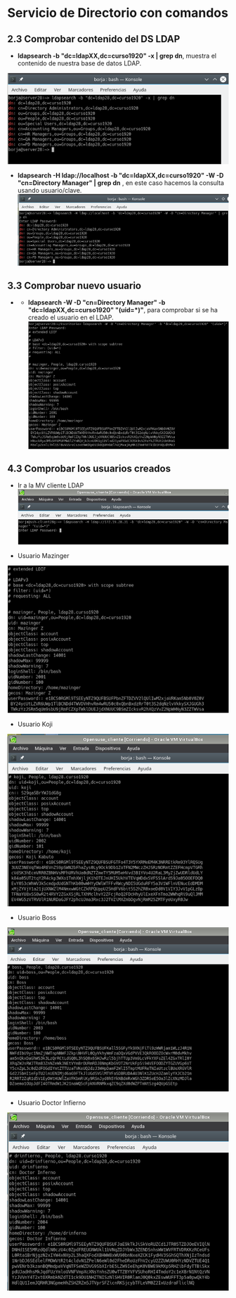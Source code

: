 # Servicio de Directorio con comandos

## 2.3 Comprobar contenido del DS LDAP

* **ldapsearch -b "dc=ldapXX,dc=curso1920" -x | grep dn**, muestra el contenido de nuestra base de datos LDAP.

 ![](img/1.png)

* **ldapsearch -H ldap://localhost -b "dc=ldapXX,dc=curso1920" -W -D "cn=Directory Manager" | grep dn** , en este caso hacemos la consulta usando usuario/clave.
 ![](img/2.png)

 ## 3.3 Comprobar nuevo usuario
* * **ldapsearch -W -D "cn=Directory Manager" -b "dc=ldapXX,dc=curso1920" "(uid=*)"**, para comprobar si se ha creado el usuario en el LDAP.
  ![](img/3.png)

## 4.3 Comprobar los usuarios creados
* Ir a la MV cliente LDAP
![](img/4.png)

* Usuario Mazinger

 ![](img/5.png)

* Usuario Koji

![](img/6.png)

* Usuario Boss

![](img/7.png)

* Usuario Doctor Infierno

![](img/8.png)
